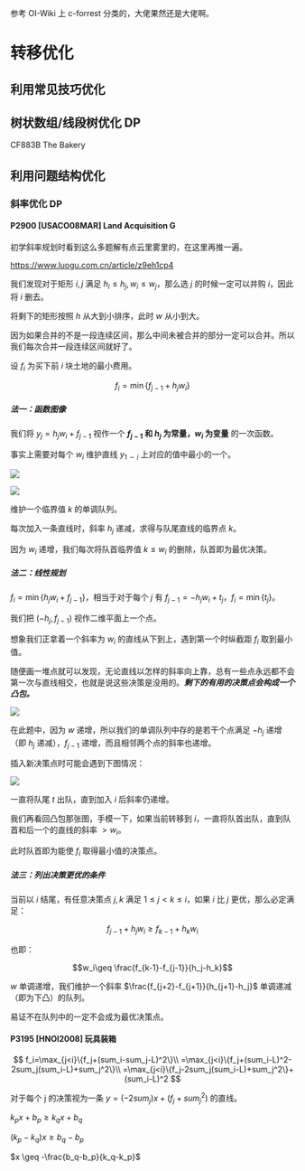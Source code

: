 参考 OI-Wiki 上 c-forrest 分类的，大佬果然还是大佬啊。

# 转移优化

## 利用常见技巧优化

## 树状数组/线段树优化 DP

CF883B The Bakery

## 利用问题结构优化

### 斜率优化 DP

#### P2900 [USACO08MAR] Land Acquisition G

初学斜率规划时看到这么多题解有点云里雾里的，在这里再推一遍。

https://www.luogu.com.cn/article/z9eh1cp4

我们发现对于矩形 $i,j$ 满足 $h_i\leq h_j,w_i\leq w_j$，那么选 $j$ 的时候一定可以并购 $i$，因此将 $i$ 删去。

将剩下的矩形按照 $h$ 从大到小排序，此时 $w$ 从小到大。

因为如果合并的不是一段连续区间，那么中间未被合并的部分一定可以合并。所以我们每次合并一段连续区间就好了。

设 $f_i$ 为买下前 $i$ 块土地的最小费用。

$$f_i=\min\{f_{j-1}+h_jw_i\}$$

##### 法一：函数图像

我们将 $y_j=h_jw_i+f_{j-1}$ 视作一个 **$f_{j-1}$ 和 $h_j$ 为常量，$w_i$ 为变量** 的一次函数。

事实上需要对每个 $w_i$ 维护直线 $y_{1\sim i}$ 上对应的值中最小的一个。

![](https://cdn.luogu.com.cn/upload/pic/29583.png)

![](https://cdn.luogu.com.cn/upload/pic/29584.png)

维护一个临界值 $k$ 的单调队列。

每次加入一条直线时，斜率 $h_j$ 递减，求得与队尾直线的临界点 $k$。

因为 $w_i$ 递增，我们每次将队首临界值 $k\leq w_i$ 的删除，队首即为最优决策。

##### 法二：线性规划

$f_i=\min\{h_jw_i+f_{j-1}\}$，相当于对于每个 $j$ 有 $f_{j-1}=-h_jw_i+t_j$，$f_i=\min\{t_j\}$。

我们把 $(-h_j,f_{j-1})$ 视作二维平面上一个点。


想象我们正拿着一个斜率为 $w_i$ 的直线从下到上，遇到第一个时纵截距 $f_i$ 取到最小值。

随便画一堆点就可以发现，无论直线以怎样的斜率向上靠，总有一些点永远都不会第一次与直线相交，也就是说这些决策是没用的。***剩下的有用的决策点会构成一个凸包。***

![](https://cdn.luogu.com.cn/upload/pic/29588.png)

在此题中，因为 $w$ 递增，所以我们的单调队列中存的是若干个点满足 $-h_j$ 递增（即 $h_j$ 递减），$f_{j-1}$ 递增，而且相邻两个点的斜率也递增。

插入新决策点时可能会遇到下图情况：

![](https://cdn.luogu.com.cn/upload/pic/29589.png)

一直将队尾 $t$ 出队，直到加入 $i$ 后斜率仍递增。

我们再看回凸包那张图，手模一下，如果当前转移到 $i$，一直将队首出队，直到队首和后一个的直线的斜率 $>w_i$。

此时队首即为能使 $f_i$ 取得最小值的决策点。

##### 法三：列出决策更优的条件

当前以 $i$ 结尾，有任意决策点 $j,k$ 满足 $1 \leq j<k\leq i$，如果 $i$ 比 $j$ 更优，那么必定满足：

$$f_{j-1}+h_jw_i\geq f_{k-1}+h_kw_i$$

也即：

$$w_i\geq \frac{f_{k-1}-f_{j-1}}{h_j-h_k}$$

$w$ 单调递增，我们维护一个斜率 $\frac{f_{j+2}-f_{j+1}}{h_{j+1}-h_j}$ 单调递减（即为下凸）的队列。

易证不在队列中的一定不会成为最优决策点。

#### P3195 [HNOI2008] 玩具装箱

$$
f_i=\max_{j<i}\{f_j+(sum_i-sum_j-L)^2\}\\
=\max_{j<i}\{f_j+(sum_i-L)^2-2sum_j(sum_i-L)+sum_j^2\}\\
=\max_{j<i}\{f_j-2sum_j(sum_i-L)+sum_j^2\}+(sum_i-L)^2
$$

对于每个 j 的决策视为一条 $y=(-2sum_j)x+(f_j+sum_j^2)$ 的直线。

$k_p x + b_p \geq k_q x +b_q$

$(k_p-k_q)x \geq b_q-b_p$

$x \geq -\frac{b_q-b_p}{k_q-k_p}$